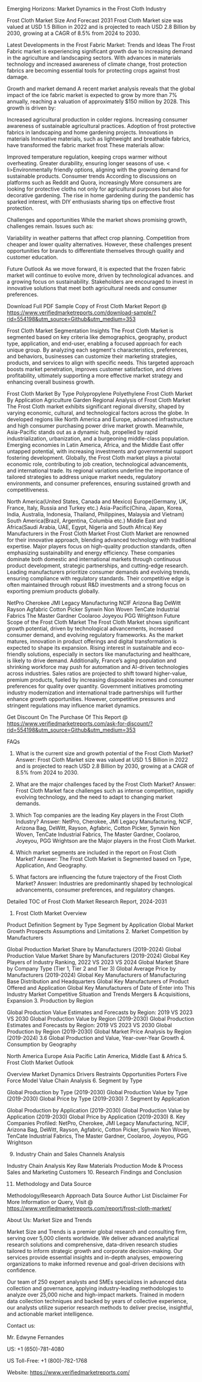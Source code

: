 Emerging Horizons: Market Dynamics in the Frost Cloth Industry


Frost Cloth Market Size And Forecast 2031
Frost Cloth Market size was valued at USD 1.5 Billion in 2022 and is projected to reach USD 2.8 Billion by 2030, growing at a CAGR of 8.5% from 2024 to 2030.

Latest Developments in the Frost Fabric Market: Trends and Ideas
The Frost Fabric market is experiencing significant growth due to increasing demand in the agriculture and landscaping sectors. With advances in materials technology and increased awareness of climate change, frost protection fabrics are becoming essential tools for protecting crops against frost damage.

Growth and market demand
A recent market analysis reveals that the global impact of the ice fabric market is expected to grow by more than 7% annually, reaching a valuation of approximately $150 million by 2028. This growth is driven by:

Increased agricultural production in colder regions.
Increasing consumer awareness of sustainable agricultural practices.
Adoption of frost protective fabrics in landscaping and home gardening projects.
Innovations in materials
Innovative materials, such as lightweight and breathable fabrics, have transformed the fabric market frost These materials allow:

Improved temperature regulation, keeping crops warmer without overheating.
Greater durability, ensuring longer seasons of use.
< li>Environmentally friendly options, aligning with the growing demand for sustainable products.
Consumer trends
According to discussions on platforms such as Reddit and Quora, increasingly More consumers are looking for protective cloths not only for agricultural purposes but also for decorative gardening. The rise in home gardening during the pandemic has sparked interest, with DIY enthusiasts sharing tips on effective frost protection.

Challenges and opportunities
While the market shows promising growth, challenges remain. Issues such as:

Variability in weather patterns that affect crop planning.
Competition from cheaper and lower quality alternatives.
However, these challenges present opportunities for brands to differentiate themselves through quality and customer education.

Future Outlook
As we move forward, it is expected that the frozen fabric market will continue to evolve more, driven by technological advances. and a growing focus on sustainability. Stakeholders are encouraged to invest in innovative solutions that meet both agricultural needs and consumer preferences.

Download Full PDF Sample Copy of Frost Cloth Market Report @ https://www.verifiedmarketreports.com/download-sample/?rid=554198&utm_source=Github&utm_medium=353

Frost Cloth Market Segmentation Insights
The Frost Cloth Market is segmented based on key criteria like demographics, geography, product type, application, and end-user, enabling a focused approach for each unique group. By analyzing each segment's characteristics, preferences, and behaviors, businesses can customize their marketing strategies, products, and services to align with specific needs. This targeted approach boosts market penetration, improves customer satisfaction, and drives profitability, ultimately supporting a more effective market strategy and enhancing overall business growth.

Frost Cloth Market By Type
Polypropylene
Polyethylene
Frost Cloth Market By Application
Agriculture
Garden
Regional Analysis of Frost Cloth Market
The Frost Cloth market exhibits significant regional diversity, shaped by varying economic, cultural, and technological factors across the globe. In developed regions like North America and Europe, advanced infrastructure and high consumer purchasing power drive market growth. Meanwhile, Asia-Pacific stands out as a dynamic hub, propelled by rapid industrialization, urbanization, and a burgeoning middle-class population. Emerging economies in Latin America, Africa, and the Middle East offer untapped potential, with increasing investments and governmental support fostering development. Globally, the Frost Cloth market plays a pivotal economic role, contributing to job creation, technological advancements, and international trade. Its regional variations underline the importance of tailored strategies to address unique market needs, regulatory environments, and consumer preferences, ensuring sustained growth and competitiveness.

North America(United States, Canada and Mexico)
Europe(Germany, UK, France, Italy, Russia and Turkey etc.)
Asia-Pacific(China, Japan, Korea, India, Australia, Indonesia, Thailand, Philippines, Malaysia and Vietnam)
South America(Brazil, Argentina, Columbia etc.)
Middle East and Africa(Saudi Arabia, UAE, Egypt, Nigeria and South Africa)
Key Manufacturers in the Frost Cloth Market
Frost Cloth Market are renowned for their innovative approach, blending advanced technology with traditional expertise. Major players focus on high-quality production standards, often emphasizing sustainability and energy efficiency. These companies dominate both domestic and international markets through continuous product development, strategic partnerships, and cutting-edge research. Leading manufacturers prioritize consumer demands and evolving trends, ensuring compliance with regulatory standards. Their competitive edge is often maintained through robust R&D investments and a strong focus on exporting premium products globally.

NetPro
Cherokee
JMI Legacy Manufacturing
NCIF
Arizona Bag
DeWitt
Rayson
Agfabric
Cotton Picker
Synwin Non Woven
TenCate Industrial Fabrics
The Master Gardner
Coolaroo
Joyeyou
PGG Wrightson
Future Scope of the Frost Cloth Market
The Frost Cloth Market shows significant growth potential, driven by technological advancements, increased consumer demand, and evolving regulatory frameworks. As the market matures, innovation in product offerings and digital transformation is expected to shape its expansion. Rising interest in sustainable and eco-friendly solutions, especially in sectors like manufacturing and healthcare, is likely to drive demand. Additionally, France’s aging population and shrinking workforce may push for automation and AI-driven technologies across industries. Sales ratios are projected to shift toward higher-value, premium products, fueled by increasing disposable incomes and consumer preferences for quality over quantity. Government initiatives promoting industry modernization and international trade partnerships will further enhance growth opportunities. However, competitive pressures and stringent regulations may influence market dynamics.

Get Discount On The Purchase Of This Report @ https://www.verifiedmarketreports.com/ask-for-discount/?rid=554198&utm_source=Github&utm_medium=353

FAQs
1. What is the current size and growth potential of the Frost Cloth Market?
Answer: Frost Cloth Market size was valued at USD 1.5 Billion in 2022 and is projected to reach USD 2.8 Billion by 2030, growing at a CAGR of 8.5% from 2024 to 2030.

2. What are the major challenges faced by the Frost Cloth Market?
Answer: Frost Cloth Market face challenges such as intense competition, rapidly evolving technology, and the need to adapt to changing market demands.

3. Which Top companies are the leading Key players in the Frost Cloth Industry?
Answer: NetPro, Cherokee, JMI Legacy Manufacturing, NCIF, Arizona Bag, DeWitt, Rayson, Agfabric, Cotton Picker, Synwin Non Woven, TenCate Industrial Fabrics, The Master Gardner, Coolaroo, Joyeyou, PGG Wrightson are the Major players in the Frost Cloth Market.

4. Which market segments are included in the report on Frost Cloth Market?
Answer: The Frost Cloth Market is Segmented based on Type, Application, And Geography.

5. What factors are influencing the future trajectory of the Frost Cloth Market?
Answer: Industries are predominantly shaped by technological advancements, consumer preferences, and regulatory changes.

Detailed TOC of Frost Cloth Market Research Report, 2024-2031
1. Frost Cloth Market Overview

Product Definition
Segment by Type
Segment by Application
Global Market Growth Prospects
Assumptions and Limitations
2. Market Competition by Manufacturers

Global Production Market Share by Manufacturers (2019-2024)
Global Production Value Market Share by Manufacturers (2019-2024)
Global Key Players of Industry Ranking, 2022 VS 2023 VS 2024
Global Market Share by Company Type (Tier 1, Tier 2 and Tier 3)
Global Average Price by Manufacturers (2019-2024)
Global Key Manufacturers of Manufacturing Base Distribution and Headquarters
Global Key Manufacturers of Product Offered and Application
Global Key Manufacturers of Date of Enter into This Industry
Market Competitive Situation and Trends
Mergers & Acquisitions, Expansion
3. Production by Region

Global Production Value Estimates and Forecasts by Region: 2019 VS 2023 VS 2030
Global Production Value by Region (2019-2030)
Global Production Estimates and Forecasts by Region: 2019 VS 2023 VS 2030
Global Production by Region (2019-2030)
Global Market Price Analysis by Region (2019-2024) 3.6 Global Production and Value, Year-over-Year Growth
4. Consumption by Geography

North America
Europe
Asia Pacific
Latin America, Middle East & Africa
5. Frost Cloth Market Outlook

Overview
Market Dynamics
Drivers
Restraints
Opportunities
Porters Five Force Model
Value Chain Analysis 
6. Segment by Type

Global Production by Type (2019-2030)
Global Production Value by Type (2019-2030)
Global Price by Type (2019-2030)
7. Segment by Application

Global Production by Application (2019-2030)
Global Production Value by Application (2019-2030)
Global Price by Application (2019-2030)
8. Key Companies Profiled: NetPro, Cherokee, JMI Legacy Manufacturing, NCIF, Arizona Bag, DeWitt, Rayson, Agfabric, Cotton Picker, Synwin Non Woven, TenCate Industrial Fabrics, The Master Gardner, Coolaroo, Joyeyou, PGG Wrightson

9. Industry Chain and Sales Channels Analysis

Industry Chain Analysis
Key Raw Materials
Production Mode & Process
Sales and Marketing
Customers
10. Research Findings and Conclusion

11. Methodology and Data Source

Methodology/Research Approach
Data Source
Author List
Disclaimer
For More Information or Query, Visit @ https://www.verifiedmarketreports.com/report/frost-cloth-market/

About Us: Market Size and Trends

Market Size and Trends is a premier global research and consulting firm, serving over 5,000 clients worldwide. We deliver advanced analytical research solutions and comprehensive, data-driven research studies tailored to inform strategic growth and corporate decision-making. Our services provide essential insights and in-depth analyses, empowering organizations to make informed revenue and goal-driven decisions with confidence.

Our team of 250 expert analysts and SMEs specializes in advanced data collection and governance, applying industry-leading methodologies to analyze over 25,000 niche and high-impact markets. Trained in modern data collection techniques and backed by years of collective experience, our analysts utilize superior research methods to deliver precise, insightful, and actionable market intelligence.

Contact us:

Mr. Edwyne Fernandes

US: +1 (650)-781-4080

US Toll-Free: +1 (800)-782-1768

Website: https://www.verifiedmarketreports.com/
